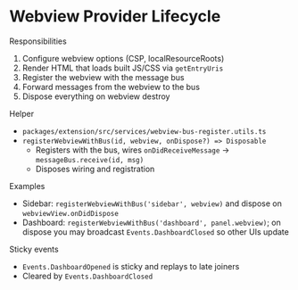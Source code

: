 # Webview Provider Lifecycle

Responsibilities

1) Configure webview options (CSP, localResourceRoots)
2) Render HTML that loads built JS/CSS via `getEntryUris`
3) Register the webview with the message bus
4) Forward messages from the webview to the bus
5) Dispose everything on webview destroy

Helper

- `packages/extension/src/services/webview-bus-register.utils.ts`
- `registerWebviewWithBus(id, webview, onDispose?) => Disposable`
  - Registers with the bus, wires `onDidReceiveMessage` → `messageBus.receive(id, msg)`
  - Disposes wiring and registration

Examples

- Sidebar: `registerWebviewWithBus('sidebar', webview)` and dispose on `webviewView.onDidDispose`
- Dashboard: `registerWebviewWithBus('dashboard', panel.webview)`; on dispose you may broadcast `Events.DashboardClosed` so other UIs update

Sticky events

- `Events.DashboardOpened` is sticky and replays to late joiners
- Cleared by `Events.DashboardClosed`
